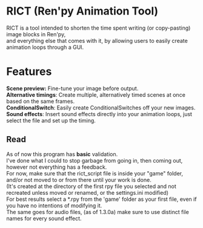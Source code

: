 # RICT (Ren'py Animation Tool)
RICT is a tool intended to shorten the time spent writing (or copy-pasting) image blocks in Ren'py,</br>
and everything else that comes with it, by allowing users to easily create animation loops through a GUI.</br>

# Features
  
  <strong>Scene preview:</strong> Fine-tune your image before output.<br>
  <strong>Alternative timings</strong>: Create multiple, alternatively timed scenes at once based on the same frames.<br>
  <strong>ConditionalSwitch</strong>: Easily create ConditionalSwitches off your new images.<br>
  <strong>Sound effects</strong>: Insert sound effects directly into your animation loops, just select the file and set up the timing.</br>

## Read

  As of now this program has <strong>basic</strong> validation.</br>
  I've done what I could to stop garbage from going in, then coming out, however not everything has a feedback.</br>
  For now, make sure that the rict_script file is inside your "game" folder, and/or not moved to or from there until your work is done.</br>
  (It's created at the directory of the first rpy file you selected and not recreated unless moved or renamed, or the settings.ini modified)</br>
  For best results select a *.rpy from the 'game' folder as your first file, even if you have no intentions of modifying it.</br>
  The same goes for audio files, (as of 1.3.0a) make sure to use distinct file names for every sound effect.</br>
